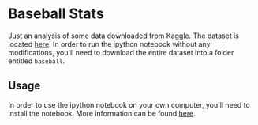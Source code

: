 # Baseball Stats

Just an analysis of some data downloaded from Kaggle. The dataset is located [here](https://www.kaggle.com/kaggle/the-history-of-baseball). In order to run the ipython notebook without any modifications, you'll need to download the entire dataset into a folder entitled `baseball`.

## Usage

In order to use the ipython notebook on your own computer, you'll need to install the notebook. More information can be found [here](http://ipython.org/notebook.html).
